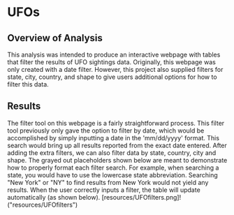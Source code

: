 # UFOs

## Overview of Analysis
This analysis was intended to produce an interactive webpage with tables that filter the results of UFO sightings data. Originally, this webpage was only created with a date filter. However, this project also supplied filters for state, city, country, and shape to give users additional options for how to filter this data.  

## Results
The filter tool on this webpage is a fairly straightforward process. This filter tool previously only gave the option to filter by date, which would be accomplished by simply inputting a date in the 'mm/dd/yyyy' format. This search would bring up all results reported from the exact date entered. After adding the extra filters, we can also filter data by state, country, city and shape. The grayed out placeholders shown below are meant to demonstrate how to properly format each filter search. For example, when searching a state, you would have to use the lowercase state abbreviation. Searching "New York" or "NY" to find results from New York would not yield any results. When the user correctly inputs a filter, the table will update automatically (as shown below). 
[resources/UFOfilters.png]!("resources/UFOfilters")
